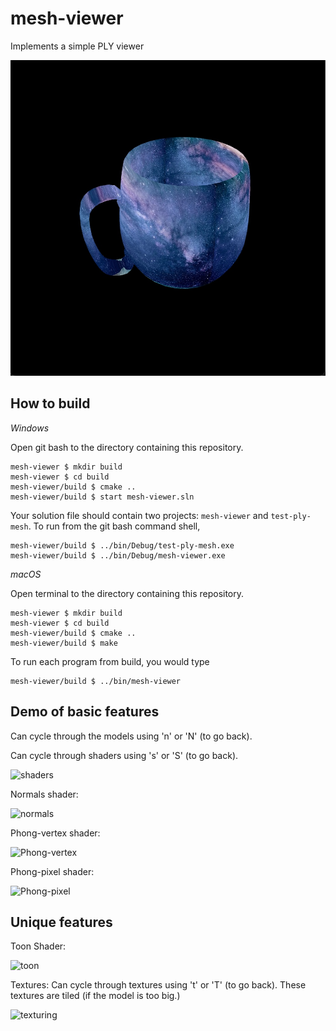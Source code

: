 # mesh-viewer

Implements a simple PLY viewer

![cupofspace](https://github.com/thumun/mesh-viewer/blob/main/images/cup-noshader.png)

## How to build

*Windows*

Open git bash to the directory containing this repository.

```
mesh-viewer $ mkdir build
mesh-viewer $ cd build
mesh-viewer/build $ cmake ..
mesh-viewer/build $ start mesh-viewer.sln
```

Your solution file should contain two projects: `mesh-viewer` and `test-ply-mesh`.
To run from the git bash command shell, 

```
mesh-viewer/build $ ../bin/Debug/test-ply-mesh.exe
mesh-viewer/build $ ../bin/Debug/mesh-viewer.exe
```

*macOS*

Open terminal to the directory containing this repository.

```
mesh-viewer $ mkdir build
mesh-viewer $ cd build
mesh-viewer/build $ cmake ..
mesh-viewer/build $ make
```

To run each program from build, you would type

```
mesh-viewer/build $ ../bin/mesh-viewer
```

## Demo of basic features

Can cycle through the models using 'n' or 'N' (to go back). 

Can cycle through shaders using 's' or 'S' (to go back). 

![shaders](https://github.com/thumun/mesh-viewer/blob/main/images/general.gif)

Normals shader: 

![normals](https://github.com/thumun/mesh-viewer/blob/main/images/normals.gif)

Phong-vertex shader: 

![Phong-vertex](https://github.com/thumun/mesh-viewer/blob/main/images/phongvertex.gif)

Phong-pixel shader: 

![Phong-pixel](https://github.com/thumun/mesh-viewer/blob/main/images/phongpixel.gif)

## Unique features 

Toon Shader: 

![toon](https://github.com/thumun/mesh-viewer/blob/main/images/toonshading.gif)

Textures: 
Can cycle through textures using 't' or 'T' (to go back). 
These textures are tiled (if the model is too big.) 

![texturing](https://github.com/thumun/mesh-viewer/blob/main/images/textures.gif)
